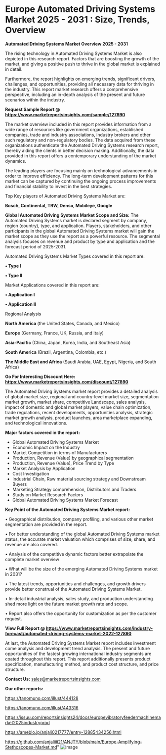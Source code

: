  # Europe Automated Driving Systems Market 2025 - 2031 : Size, Trends, Overview

<Strong> Automated Driving Systems Market Overview 2025 - 2031</strong>

The rising technology in Automated Driving Systems Market is also depicted in this research report. Factors that are boosting the growth of the market, and giving a positive push to thrive in the global market is explained in detail.

Furthermore, the report highlights on emerging trends, significant drivers, challenges, and opportunities, providing all necessary data for thriving in the industry. This report market research offers a comprehensive perspective, including an in-depth analysis of the present and future scenarios within the industry.

<strong>Request Sample Report @ <a href=https://www.marketreportsinsights.com/sample/127890>https://www.marketreportsinsights.com/sample/127890</a></strong>

The market overview included in this report provides information from a wide range of resources like government organizations, established companies, trade and industry associations, industry brokers and other such regulatory and non-regulatory bodies. The data acquired from these organizations authenticate the Automated Driving Systems research report, thereby aiding the clients in better decision making. Additionally, the data provided in this report offers a contemporary understanding of the market dynamics.

The leading players are focusing mainly on technological advancements in order to improve efficiency. The long-term development patterns for this market can be captured by continuing the ongoing process improvements and financial stability to invest in the best strategies.

Top Key players of Automated Driving Systems Market are:

<strong>Bosch, Continental, TRW, Denso, Mobileye, Google</strong>

<strong><b>Global Automated Driving Systems Market Scope and Size:</b></strong>
The Automated Driving Systems market is declared segment by company, region (country), type, and application. Players, stakeholders, and other participants in the global Automated Driving Systems market will gain the market scope as they use the report as a powerful resource. The segmental analysis focuses on revenue and product by type and application and the forecast period of 2025-2031.

Automated Driving Systems Market Types covered in this report are:

<strong>• Type I

• Type II</strong>

Market Applications covered in this report are:

<strong>• Application I

• Application II</strong> 

Regional Analysis

<strong>North America</strong> (the United States, Canada, and Mexico)

<strong>Europe</strong> (Germany, France, UK, Russia, and Italy)

<strong>Asia-Pacific</strong> (China, Japan, Korea, India, and Southeast Asia)

<strong>South America</strong> (Brazil, Argentina, Colombia, etc.)

<strong>The Middle East and Africa</strong> (Saudi Arabia, UAE, Egypt, Nigeria, and South Africa)

<strong>Go For Interesting Discount Here: <a href=https://www.marketreportsinsights.com/discount/127890>https://www.marketreportsinsights.com/discount/127890</a></strong>

The Automated Driving Systems market report provides a detailed analysis of global market size, regional and country-level market size, segmentation market growth, market share, competitive Landscape, sales analysis, impact of domestic and global market players, value chain optimization, trade regulations, recent developments, opportunities analysis, strategic market growth analysis, product launches, area marketplace expanding, and technological innovations.

<strong><b>Major factors covered in the report:</b></strong>
<ul>
  <li>Global Automated Driving Systems Market </li>
  <li>Economic Impact on the Industry</li>
  <li>Market Competition in terms of Manufacturers</li>
  <li>Production, Revenue (Value) by geographical segmentation</li>
  <li>Production, Revenue (Value), Price Trend by Type</li>
  <li>Market Analysis by Application</li>
  <li>Cost Investigation</li>
  <li>Industrial Chain, Raw material sourcing strategy and Downstream Buyers</li>
  <li>Marketing Strategy comprehension, Distributors and Traders</li>
  <li>Study on Market Research Factors</li>
  <li>Global Automated Driving Systems Market Forecast</li>
</ul>

<strong><b>Key Point of the Automated Driving Systems Market report:</b></strong>

• Geographical distribution, company profiling, and various other market segmentation are provided in the report.

• For better understanding of the global Automated Driving Systems market status, the accurate market valuation which comprises of size, share, and revenue are also covered.

• Analysis of the competitive dynamic factors better extrapolate the complete market overview

• What will be the size of the emerging Automated Driving Systems market in 2031?

• The latest trends, opportunities and challenges, and growth drivers provide better construal of the Automated Driving Systems Market.

• In-detail industrial analysis, sales study, and production understanding shed more light on the future market growth rate and scope.

• Report also offers the opportunity for customization as per the customer request.

<strong><b>View Full Report @ <a href=https://www.marketreportsinsights.com/industry-forecast/automated-driving-systems-market-2022-127890>https://www.marketreportsinsights.com/industry-forecast/automated-driving-systems-market-2022-127890</a></b></strong>


At last, the Automated Driving Systems Market report includes investment come analysis and development trend analysis. The present and future opportunities of the fastest growing international industry segments are coated throughout this report. This report additionally presents product specification, manufacturing method, and product cost structure, and price structure.

<strong>Contact Us:</strong>
sales@marketreportsinsights.com

<strong>Our other reports:</strong>

<a href=https://tanomuno.com/illust/444128>https://tanomuno.com/illust/444128</a>

<a href=https://tanomuno.com/illust/443316>https://tanomuno.com/illust/443316</a>

<a href=https://issuu.com/reportsinsights24/docs/europevibratoryfeedermachinemarket2025industryprod>https://issuu.com/reportsinsights24/docs/europevibratoryfeedermachinemarket2025industryprod</a>

<a href=https://ameblo.jp/anjali0217777/entry-12885434256.html>https://ameblo.jp/anjali0217777/entry-12885434256.html</a>

<a href=https://github.com/anjaliiii21/ANJTY/blob/main/Europe-Amplifying-Stethoscopes-Market.md>https://github.com/anjaliiii21/ANJTY/blob/main/Europe-Amplifying-Stethoscopes-Market.md</a>"
![image](https://github.com/user-attachments/assets/11b6b5ac-c676-4330-b6a8-cef767814fd1)
